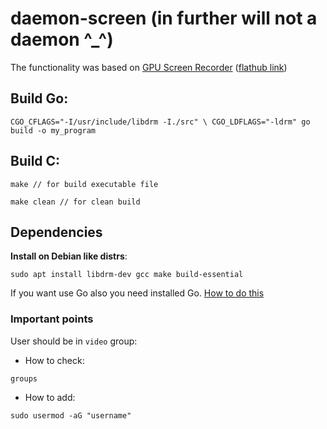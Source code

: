 # daemon-screen (in further will not a daemon ^_^)

The functionality was based on [GPU Screen Recorder](https://git.dec05eba.com/gpu-screen-recorder/about/) ([flathub link](https://flathub.org/apps/com.dec05eba.gpu_screen_recorder))

## Build Go:
```
CGO_CFLAGS="-I/usr/include/libdrm -I./src" \ CGO_LDFLAGS="-ldrm" go build -o my_program
```

## Build C:
```
make // for build executable file

make clean // for clean build 
```



## Dependencies
**Install on Debian like distrs**: 
```
sudo apt install libdrm-dev gcc make build-essential
```
If you want use Go also you need installed Go. [How to do this](https://go.dev/doc/install)
### Important points
User should be in `video` group:

- How to check:
```
groups
```
- How to add:
```
sudo usermod -aG "username"
```
